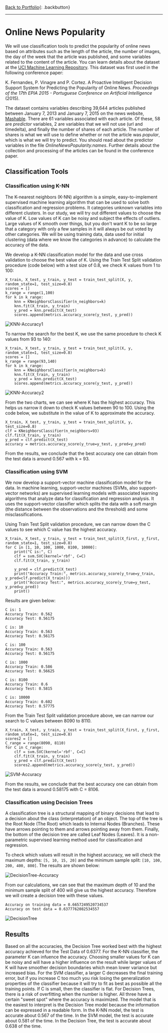 [Back to Portfolio](https://dosanity.github.io/){: .backbutton}

---

# Online News Popularity

We will use classification tools to predict the popularity of online news based on attributes such as the length of the article, the number of images, the day of the week that the article was published, and some variables related to the content of the article. You can learn details about the dataset at the
[UCI Machine Learning Repository](https://archive.ics.uci.edu/ml/datasets/Online+News+Popularity). 
This dataset was first used in the following conference paper: 

K. Fernandes, P. Vinagre and P. Cortez. A Proactive Intelligent Decision Support System for Predicting the Popularity of Online News. *Proceedings of the 17th EPIA 2015 - Portuguese Conference on Artificial Intelligence* (2015).

The dataset contains variables describing 39,644 articles published between January 7, 2013 and January 7, 2015 on the news website, [Mashable](http://mashable.com/). 
There are 61 variables associated with each article. Of these, 58 are *predictor* variables, 2 are variables that we will not use (url and timedelta), and finally the number of shares of each article. The number of shares is what we will use to define whether or not the article was *popular*, which is what we will try to predict. You should read about the predictor variables in the file *OnlineNewsPopularity.names*. Further details about the collection and processing of the articles can be found in the conference paper. 

## Classification Tools

### Classification using K-NN
The K-nearest neighbors (K-NN) algorithm is a simple, easy-to-implement supervised machine learning algorithm that can be used to solve both classification and regression problems. It categories unknown variables into different clusters. In our study, we will try out different values to choose the value of K. Low values of K can be noisy and subject the effects of outliers. Large values of K smooth over things, but you don't want K to be so large that a category with only a few samples in it will always be out voted by other categories. We will be using training data, data used for initial clustering (data where we know the categories in advance) to calculate the accuracy of the data.

We develop a K-NN classification model for the data and use cross validation to choose the best value of K. Using the Train Test Split validation procedure (code below) with a test size of 0.8, we check K values from 1 to 100:

```
X_train, X_test, y_train, y_test = train_test_split(X, y, random_state=1, test_size=0.8)
scores = []
k_range = range(1,100)
for k in k_range:
    knn = KNeighborsClassifier(n_neighbors=k)
    knn.fit(X_train, y_train)
    y_pred = knn.predict(X_test)
    scores.append(metrics.accuracy_score(y_test, y_pred))
```

![KNN-Accuracy1](https://user-images.githubusercontent.com/29410712/180119694-7b4d03ba-9429-45a3-918f-468cec392e22.png)

To narrow the search for the best K, we use the same procedure to check K values from 93 to 140:

```
X_train, X_test, y_train, y_test = train_test_split(X, y, random_state=1, test_size=0.8)
scores = []
k_range = range(93,140)
for k in k_range:
    knn = KNeighborsClassifier(n_neighbors=k)
    knn.fit(X_train, y_train)
    y_pred = knn.predict(X_test)
    scores.append(metrics.accuracy_score(y_test, y_pred))
```

![KNN-Accuracy2](https://user-images.githubusercontent.com/29410712/180119712-b6f314cf-f1bd-4e39-8355-af2a0180b193.png)

From the two charts, we can see where K has the highest accuracy. This helps us narrow it down to check K values between 90 to 100. Using the code below, we substitute in the value of K to approximate the accuracy.

```
X_train, X_test, y_train, y_test = train_test_split(X, y, test_size=0.8)
clf = KNeighborsClassifier(n_neighbors=93)
clf.fit(X_train, y_train)
y_pred = clf.predict(X_test)
accuracy = metrics.accuracy_score(y_true=y_test, y_pred=y_pred)
```
From the results, we conclude that the best accuracy one can obtain from the test data is around 0.567 with k = 93.

### Classification using SVM
We now develop a support-vector machine classification model for the data. In machine learning, support-vector machines (SVMs, also support-vector networks) are supervised learning models with associated learning algorithms that analyze data for classification and regression analysis. It uses the support-vector classifier which splits the data with a soft margin (the distance between the observations and the threshold) and some misclassifications. 

Using Train Test Split validation procedure, we can narrow down the C values to see which C value has the highest accuracy.

```
X_train, X_test, y_train, y_test = train_test_split(X_first, y_first, random_state=1, test_size=0.8)
for C in [1, 10, 100, 1000, 8100, 10000]:
    print("C is:", C)
    clf = svm.SVC(kernel='rbf', C=C)
    clf.fit(X_train, y_train)

    y_pred = clf.predict(X_test)
    print("Accuracy Train:", metrics.accuracy_score(y_true=y_train, y_pred=clf.predict(X_train)))
    print("Accuracy Test:", metrics.accuracy_score(y_true=y_test, y_pred=y_pred))
    print()
```

Results are given below:
```
C is: 1
Accuracy Train: 0.562
Accuracy Test: 0.56175

C is: 10
Accuracy Train: 0.563
Accuracy Test: 0.56175

C is: 100
Accuracy Train: 0.563
Accuracy Test: 0.56175

C is: 1000
Accuracy Train: 0.586
Accuracy Test: 0.56625

C is: 8100
Accuracy Train: 0.6
Accuracy Test: 0.5815

C is: 10000
Accuracy Train: 0.602
Accuracy Test: 0.57775
```

From the Train Test Split validation procedure above, we can narrow our search to C values between 8090 to 8110.

```
X_train, X_test, y_train, y_test = train_test_split(X_first, y_first, random_state=1, test_size=0.8)
scores2 = []
C_range = range(8090, 8110)
for C in C_range:
    clf = svm.SVC(kernel='rbf', C=C)
    clf.fit(X_train, y_train)
    y_pred = clf.predict(X_test)
    scores2.append(metrics.accuracy_score(y_test, y_pred))
```
![SVM-Accuracy](https://user-images.githubusercontent.com/29410712/180119730-fc548d14-00ee-4814-b1e3-eba6e8647eab.png)

From the results, we conclude that the best accuracy one can obtain from the test data is around 0.58175 with C = 8106.

### Classification using Decision Trees
A classification tree is a structural mapping of binary decisions that lead to a decision about the class (interpretation) of an object. The top of the tree is the Root Node (The Root) which leads to Internal Nodes (Branches). These have arrows pointing to them and arrows pointing away from them. Finally, the bottom of the decision tree are called Leaf Nodes (Leaves). It is a non-parametric supervised learning method used for classification and regression.

To check which values will result in the highest accuracy, we will check the maximum depths: `[5, 10, 15, 20]` and the minimum sample split: `[10, 100, 200, 400, 800]`. The results are shown below:

![DecisionTree-Accuracy](https://user-images.githubusercontent.com/29410712/180119785-e7e20abe-595a-43c7-b09e-025e8391820a.png)

From our calculations, we can see that the maximum depth of 10 and the minimum sample split of 400 will give us the highest accuracy. Therefore we will create a decision tree with these values.

```
Accuracy on training data = 0.6657249520734537
Accuracy on test data = 0.6377762082534557
```

![DecisionTree](https://user-images.githubusercontent.com/29410712/180126065-cab71206-fe1d-40e3-8156-a3e1d6256b54.png)

## Results

Based on all the accuracies, the Decision Tree worked best with the highest accuracy achieved for the Test Data of 0.6377. For the K-NN classifier, the parameter K can infuence the accuracy. Choosing smaller values for K can be noisy and will have a higher influence on the result while larger values of K will have smoother decision boundaries which mean lower variance but increased bias. For the SVM classifier, a larger C decreases the final training error, but if you increase C too much you risk losing the generalization properties of the classifier because it will try to fit as best as possible all the training points. If C is small, then the classifier is flat. For Decision Trees, there is a risk of overfitting when the number is higher. All three have a certain "sweet spot" where the accuracy is maximized. The model that is the easiest to interpret is the Decision Tree model because the information can be expressed in a readable form. In the K-NN model, the test is accurate about 0.567 of the time. In the SVM model, the test is accurate about 0.581 of the time. In the Decision Tree, the test is accurate about 0.638 of the time.